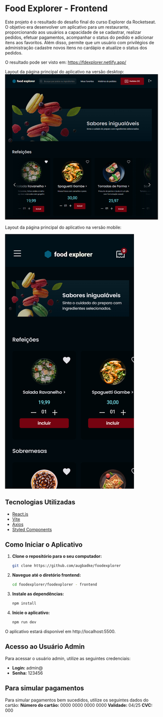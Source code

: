 # Food Explorer - Frontend

Este projeto é o resultado do desafio final do curso Explorer da Rocketseat. O objetivo era desenvolver um aplicativo para um restaurante, proporcionando aos usuários a capacidade de se cadastrar, realizar pedidos, efetuar pagamentos, acompanhar o status do pedido e adicionar itens aos favoritos. Além disso, permite que um usuário com privilégios de administração cadastre novos itens no cardápio e atualize o status dos pedidos.

O resultado pode ser visto em: https://fdexplorer.netlify.app/

Layout da página principal do aplicativo na versão desktop:
![Home do Food Explorer](https://raw.githubusercontent.com/augbadke/assets/main/foodexplorer1.jpg)

Layout da página principal do aplicativo na versão mobile:

![Home do Food Explorer](https://raw.githubusercontent.com/augbadke/assets/main/foodexplorer2.jpg)

## Tecnologias Utilizadas

- [React.js](https://reactjs.org/)
- [Vite](https://vitejs.dev/)
- [Axios](https://axios-http.com/)
- [Styled Components](https://styled-components.com/)

## Como Iniciar o Aplicativo

1. **Clone o repositório para o seu computador:**
   ```bash
   git clone https://github.com/augbadke/foodexplorer
   ```

2. **Navegue até o diretório frontend:**
   ```bash
   cd foodexplorer/foodexplorer - frontend
   ```

3. **Instale as dependências:**
   ```bash
   npm install
   ```

4. **Inicie o aplicativo:**
   ```bash
   npm run dev
   ```

O aplicativo estará disponível em http://localhost:5500.

## Acesso ao Usuário Admin

Para acessar o usuário admin, utilize as seguintes credenciais:
- **Login:** admin@
- **Senha:** 123456

## Para simular pagamentos

Para simular pagamentos bem sucedidos, utilize os seguintes dados do cartão:
**Número do cartão:** 0000 0000 0000 0000
**Validade:** 04/25
**CVC:** 000
